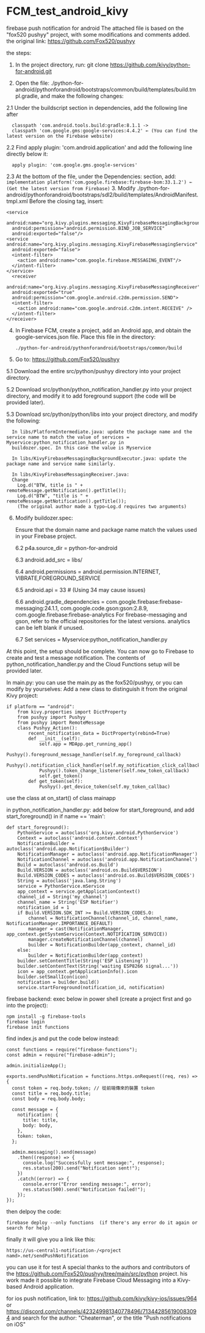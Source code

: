 # FCM_test_android_kivy
firebase push notification for android
The attached file is based on the "fox520 pushyy" project, with some modifications and comments added.
the original link: https://github.com/Fox520/pushyy

the steps:
1. In the project directory, run:
   git clone https://github.com/kivy/python-for-android.git

2. Open the file:
  ./python-for-android/pythonforandroid/bootstraps/common/build/templates/build.tmpl.gradle, and make the following changes:
   
  2.1 Under the buildscript section in dependencies, add the following line after
      
      classpath 'com.android.tools.build:gradle:8.1.1 ->
      classpath 'com.google.gms:google-services:4.4.2' ← (You can find the latest version on the Firebase website)
      
  2.2 Find apply plugin: 'com.android.application' and add the following line directly below it:
  
      apply plugin: 'com.google.gms.google-services'
      
  2.3 At the bottom of the file, under the Dependencies: section, add:
      ```
      implementation platform('com.google.firebase:firebase-bom:33.1.2') ← (Get the latest version from Firebase)
      ```
3. Modify ./python-for-android/pythonforandroid/bootstraps/sdl2/build/templates/AndroidManifest.tmpl.xml
   Before the closing </Dependencies> tag, insert:
   ```
   <service
     android:name="org.kivy.plugins.messaging.KivyFirebaseMessagingBackgroundService"
     android:permission="android.permission.BIND_JOB_SERVICE"
     android:exported="false"/>
   <service android:name="org.kivy.plugins.messaging.KivyFirebaseMessagingService"
     android:exported="false">
     <intent-filter>
       <action android:name="com.google.firebase.MESSAGING_EVENT"/>
     </intent-filter>
   </service>
     <receiver
     android:name="org.kivy.plugins.messaging.KivyFirebaseMessagingReceiver"
     android:exported="true"
     android:permission="com.google.android.c2dm.permission.SEND">
     <intent-filter>
       <action android:name="com.google.android.c2dm.intent.RECEIVE" />
     </intent-filter>
   </receiver>
   ```
4. In Firebase FCM, create a project, add an Android app, and obtain the google-services.json file.  Place this file in the directory:
   ```
   ./python-for-android/pythonforandroid/bootstraps/common/build
   ```
5. Go to: https://github.com/Fox520/pushyy
   
  5.1 Download the entire src/python/pushyy directory into your project directory.
  
  5.2 Download src/python/python_notification_handler.py into your project directory, and modify it to add foreground support (the code will be provided later).
  
  5.3 Download src/python/python/libs into your project directory, and modify the following:
  
      In libs/PlatformIntermediate.java: update the package name and the service name to match the value of services = Myservice:python_notification_handler.py in 
      buildozer.spec. In this case the value is Myservice
      
      In libs/KivyFirebaseMessagingBackgroundExecutor.java: update the package name and service name similarly.
      
      In libs/KivyFirebaseMessagingReceiver.java:
      Change
        Log.d("BTW, title is " + remoteMessage.getNotification().getTitle());
        Log.d("BTW", "title is " + remoteMessage.getNotification().getTitle());
        (The original author made a typo—Log.d requires two arguments)

6. Modify buildozer.spec:
   
   Ensure that the domain name and package name match the values used in your Firebase project.
   
   6.2 p4a.source_dir = python-for-android
   
   6.3 android.add_src = libs/
   
   6.4 android.permissions = android.permission.INTERNET,   VIBRATE,FOREGROUND_SERVICE
   
   6.5 android.api = 33  # (Using 34 may cause issues)
   
   6.6 android.gradle_dependencies = com.google.firebase:firebase-messaging:24.1.1, com.google.code.gson:gson:2.8.9, com.google.firebase:firebase-analytics
       For firebase-messaging and gson, refer to the official repositories for the latest versions.
       analytics can be left blank if unused.
   
   6.7 Set services = Myservice:python_notification_handler.py
   
At this point, the setup should be complete. You can now go to Firebase to create and test a message notification.
The contents of python_notification_handler.py and the Cloud Functions setup will be provided later.

In main.py:
you can use the main.py as the fox520/pushyy, or you can modify by yourselves:
Add a new class to distinguish it from the original Kivy project:

```
if platform == "android":
    from kivy.properties import DictProperty
    from pushyy import Pushyy
    from pushyy import RemoteMessage
    class Pushyy_Action():
        recent_notification_data = DictProperty(rebind=True)
        def __init__(self):
            self.app = MDApp.get_running_app()
            Pushyy().foreground_message_handler(self.my_foreground_callback)
            Pushyy().notification_click_handler(self.my_notification_click_callback)
            Pushyy().token_change_listener(self.new_token_callback)
            self.get_token()
        def get_token(self):
            Pushyy().get_device_token(self.my_token_callbac)
```
use the class at on_start() of class mainapp


in python_notification_handler.py:
add below for start_foreground, and add  start_foreground() in if name == 'main':
```
def start_foreground():
    PythonService = autoclass('org.kivy.android.PythonService')
    Context = autoclass('android.content.Context')
    NotificationBuilder = autoclass('android.app.Notification$Builder')
    NotificationManager = autoclass('android.app.NotificationManager')
    NotificationChannel = autoclass('android.app.NotificationChannel')
    Build = autoclass('android.os.Build') 
    Build.VERSION = autoclass('android.os.Build$VERSION')
    Build.VERSION_CODES = autoclass('android.os.Build$VERSION_CODES')
    String = autoclass('java.lang.String')
    service = PythonService.mService
    app_context = service.getApplicationContext()
    channel_id = String('my_channel')
    channel_name = String('ESP Notifier')
    notification_id = 1
    if Build.VERSION.SDK_INT >= Build.VERSION_CODES.O:
        channel = NotificationChannel(channel_id, channel_name, NotificationManager.IMPORTANCE_DEFAULT)
        manager = cast(NotificationManager, app_context.getSystemService(Context.NOTIFICATION_SERVICE))
        manager.createNotificationChannel(channel)
        builder = NotificationBuilder(app_context, channel_id)
    else:
        builder = NotificationBuilder(app_context)
    builder.setContentTitle(String('ESP Listening'))
    builder.setContentText(String('waiting ESP8266 signal...'))
    icon = app_context.getApplicationInfo().icon
    builder.setSmallIcon(icon)
    notification = builder.build()
    service.startForeground(notification_id, notification)
```

firebase backend:
exec below in power shell (create a project first and go into the project):
```
npm install -g firebase-tools
firebase login
firebase init functions
```

find  index.js and put the code below instead:
```
const functions = require("firebase-functions");
const admin = require("firebase-admin");

admin.initializeApp();

exports.sendPushNotification = functions.https.onRequest((req, res) => {
  const token = req.body.token; // 從前端傳來的裝置 token
  const title = req.body.title;
  const body = req.body.body;

  const message = {
    notification: {
      title: title,
      body: body,
    },
    token: token,
  };

  admin.messaging().send(message)
    .then((response) => {
      console.log("Successfully sent message:", response);
      res.status(200).send("Notification sent!");
    })
    .catch((error) => {
      console.error("Error sending message:", error);
      res.status(500).send("Notification failed!");
    });
});
```

then delpoy the code:
```
firebase deploy --only functions  (if there's any error do it again or search for help)
```

finally it will give you a link like this:
```
https://us-central1-notification-/<project namd>.net/sendPushNotification
```
you can use it for test
A special thanks to the authors and contributors of the https://github.com/Fox520/pushyy/tree/main/src/python project.
his work made it possible to integrate Firebase Cloud Messaging into a Kivy-based Android application.

for ios push notification, link to:
https://github.com/kivy/kivy-ios/issues/964 or
https://discord.com/channels/423249981340778496/713442856190083094 and search for the author: "Cheaterman", or the title "Push notifications on iOS"
